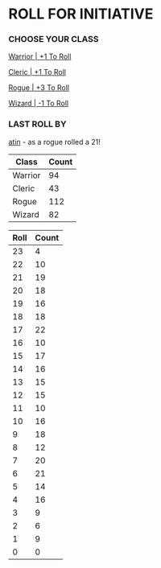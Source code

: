 # ROLL FOR INITIATIVE
### CHOOSE YOUR CLASS

[Warrior | +1 To Roll](https://github.com/benjaminsampica/benjaminsampica/issues/new?title=roll%7Cwarrior&body=Just+click+%27Submit+new+issue%27.)

[Cleric | +1 To Roll](https://github.com/benjaminsampica/benjaminsampica/issues/new?title=roll%7Ccleric&body=Just+click+%27Submit+new+issue%27.)

[Rogue | +3 To Roll](https://github.com/benjaminsampica/benjaminsampica/issues/new?title=roll%7Crogue&body=Just+click+%27Submit+new+issue%27.)

[Wizard | -1 To Roll](https://github.com/benjaminsampica/benjaminsampica/issues/new?title=roll%7Cwizard&body=Just+click+%27Submit+new+issue%27.)
### LAST ROLL BY
[atin](https://www.github.com/atin) - as a rogue rolled a 21!

|Class|Count|
|-|-|
|Warrior|94|
|Cleric|43|
|Rogue|112|
|Wizard|82|

|Roll|Count|
|-|-|
|23|4
|22|10
|21|19
|20|18
|19|16
|18|18
|17|22
|16|10
|15|17
|14|16
|13|15
|12|15
|11|10
|10|16
|9|18
|8|12
|7|20
|6|21
|5|14
|4|16
|3|9
|2|6
|1|9
|0|0
